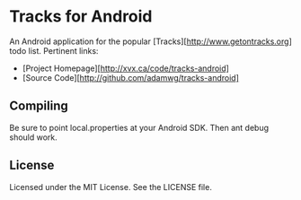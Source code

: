 Tracks for Android
==================

An Android application for the popular [Tracks][http://www.getontracks.org] todo
list.  Pertinent links:

* [Project Homepage][http://xvx.ca/code/tracks-android]
* [Source Code][http://github.com/adamwg/tracks-android]

Compiling
---------

Be sure to point local.properties at your Android SDK.  Then ant debug should
work.

License
-------

Licensed under the MIT License.  See the LICENSE file.

